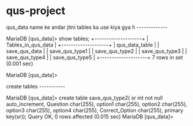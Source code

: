 # qus-project

qus_data  name ke andar jitni tables ka use kiya gya h  -------------

MariaDB [qus_data]> show tables;
+--------------------+
| Tables_in_qus_data |
+--------------------+
| qus_data_table     |
| save_qus_data      |
| save_qus_type1     |
| save_qus_type2     |
| save_qus_type3     |
| save_qus_type4     |
| save_qus_type5     |
+--------------------+
7 rows in set (0.001 sec)

MariaDB [qus_data]> 



create tables -----------

MariaDB [qus_data]> create table save_qus_type2( sr int not null auto_increment, Question char(255), option1 char(255), option2 char(255), option3 char(255), option4 char(255), Correct_Option char(255), primary key(sr));
Query OK, 0 rows affected (0.015 sec)
MariaDB [qus_data]> 

